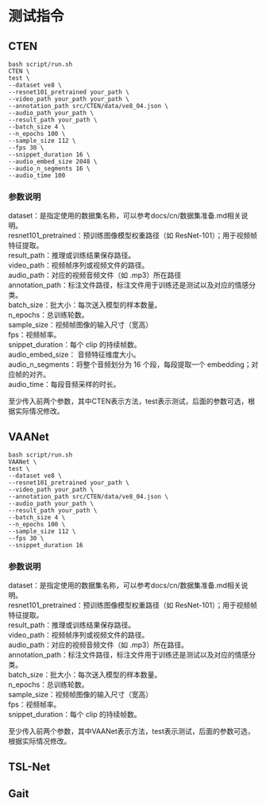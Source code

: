 # 测试指令

## CTEN

```
bash script/run.sh 
CTEN \
test \
--dataset ve8 \
--resnet101_pretrained your_path \
--video_path your_path your_path \
--annotation_path src/CTEN/data/ve8_04.json \
--audio_path your_path \
--result_path your_path \
--batch_size 4 \
--n_epochs 100 \
--sample_size 112 \
--fps 30 \
--snippet_duration 16 \
--audio_embed_size 2048 \
--audio_n_segments 16 \
--audio_time 100
```

### 参数说明
dataset：是指定使用的数据集名称，可以参考docs/cn/数据集准备.md相关说明。\
resnet101_pretrained：预训练图像模型权重路径（如 ResNet-101）；用于视频帧特征提取。\
result_path：推理或训练结果保存路径。\
video_path：视频帧序列或视频文件的路径。\
audio_path：对应的视频音频文件（如 .mp3）所在路径\
annotation_path：标注文件路径，标注文件用于训练还是测试以及对应的情感分类。\
batch_size：批大小：每次送入模型的样本数量。\
n_epochs：总训练轮数。\
sample_size：视频帧图像的输入尺寸（宽高）\
fps：视频帧率。\
snippet_duration：每个 clip 的持续帧数。\
audio_embed_size：	音频特征维度大小。\
audio_n_segments：将整个音频划分为 16 个段，每段提取一个 embedding；对应帧的对齐。\
audio_time：每段音频采样的时长。

至少传入前两个参数，其中CTEN表示方法，test表示测试，后面的参数可选，根据实际情况修改。

## VAANet

```
bash script/run.sh 
VAANet \
test \
--dataset ve8 \
--resnet101_pretrained your_path \
--video_path your_path \
--annotation_path src/CTEN/data/ve8_04.json \
--audio_path your_path \
--result_path your_path \
--batch_size 4 \
--n_epochs 100 \
--sample_size 112 \
--fps 30 \
--snippet_duration 16 
```

### 参数说明
dataset：是指定使用的数据集名称，可以参考docs/cn/数据集准备.md相关说明。\
resnet101_pretrained：预训练图像模型权重路径（如 ResNet-101）；用于视频帧特征提取。\
result_path：推理或训练结果保存路径。\
video_path：视频帧序列或视频文件的路径。\
audio_path：对应的视频音频文件（如 .mp3）所在路径。\
annotation_path：标注文件路径，标注文件用于训练还是测试以及对应的情感分类。\
batch_size：批大小：每次送入模型的样本数量。\
n_epochs：总训练轮数。\
sample_size：视频帧图像的输入尺寸（宽高）\
fps：视频帧率。\
snippet_duration：每个 clip 的持续帧数。

至少传入前两个参数，其中VAANet表示方法，test表示测试，后面的参数可选，根据实际情况修改。


## TSL-Net
## Gait
